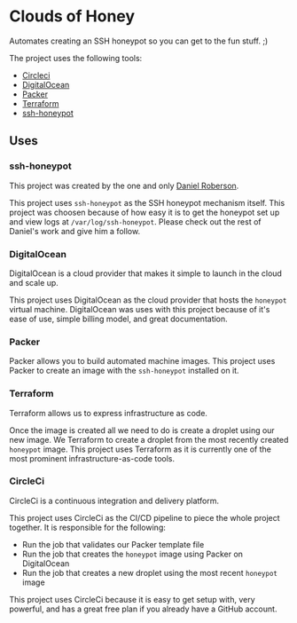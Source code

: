 # Clouds of Honey
Automates creating an SSH honeypot so you can get to the fun stuff. ;) 

The project uses the following tools: 
* [Circleci](https://circleci.com)
* [DigitalOcean](https://www.digitalocean.com)
* [Packer](https://www.packer.io/) 
* [Terraform](https://https://www.terraform.io/)
* [ssh-honeypot](https://github.com/droberson/ssh-honeypot)

## Uses

### ssh-honeypot

This project was created by the one and only [Daniel Roberson](https://github.com/droberson/).

This project uses `ssh-honeypot` as the SSH honeypot mechanism itself. 
This project was choosen because of how easy it is to get the honeypot set up and view logs at `/var/log/ssh-honeypot`. 
Please check out the rest of Daniel's work and give him a follow. 

### DigitalOcean

DigitalOcean is a cloud provider that makes it simple to launch in the cloud and scale up.

This project uses DigitalOcean as the cloud provider that hosts the `honeypot` virtual machine. DigitalOcean was uses with this project because of it's ease of 
use, simple billing model, and great documentation.

### Packer

Packer allows you to build automated machine images. This project uses Packer to create an image with the `ssh-honeypot` installed on it. 


### Terraform

Terraform allows us to express infrastructure as code. 

Once the image is created all we need to do is create a droplet using our new image.
We Terraform to create a droplet from the most recently created `honeypot` image.
This project uses Terraform as it is currently one of the most prominent infrastructure-as-code tools.

### CircleCi

CircleCi is a continuous integration and delivery platform.

This project uses CircleCi as the CI/CD pipeline to piece the whole project together. It is responsible for the following:
* Run the job that validates our Packer template file
* Run the job that creates the `honeypot` image using Packer on DigitalOcean
* Run the job that creates a new droplet using the most recent `honeypot` image

This project uses CircleCi because it is easy to get setup with, very powerful, and has a great free plan if you already have a GitHub account. 
